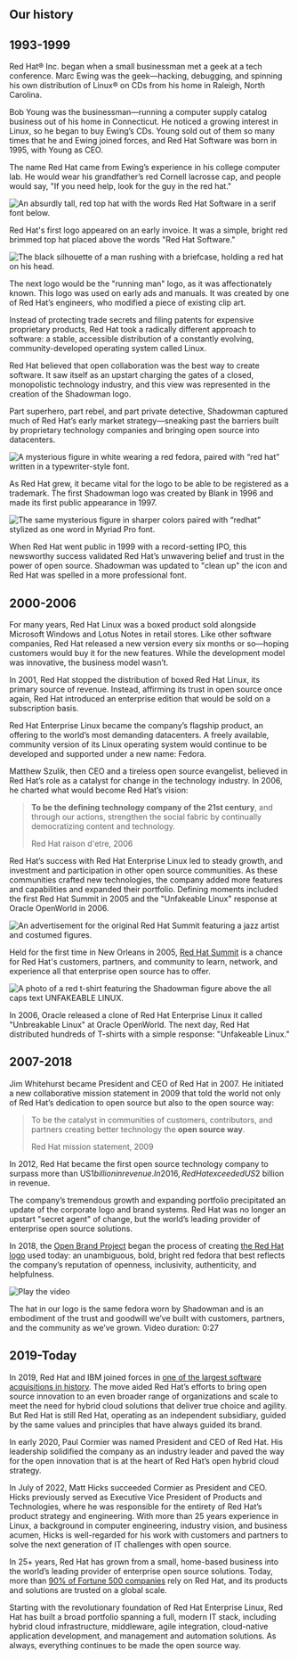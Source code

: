 ## Our history

## 1993-1999

Red Hat® Inc. began when a small businessman met a geek at a tech conference. Marc Ewing was the geek—hacking, debugging, and spinning his own distribution of Linux® on CDs from his home in Raleigh, North Carolina. 

Bob Young was the businessman—running a computer supply catalog business out of his home in Connecticut. He noticed a growing interest in Linux, so he began to buy Ewing’s CDs. Young sold out of them so many times that he and Ewing joined forces, and Red Hat Software was born in 1995, with Young as CEO.

The name Red Hat came from Ewing’s experience in his college computer lab. He would wear his grandfather’s red Cornell lacrosse cap, and people would say, "If you need help, look for the guy in the red hat."

![An absurdly tall, red top hat with the words Red Hat Software in a serif font below.](https://www.redhat.com/rhdc/managed-files/red-hat-history-software.png)

Red Hat's first logo appeared on an early invoice. It was a simple, bright red brimmed top hat placed above the words "Red Hat Software."

![The black silhouette of a man rushing with a briefcase, holding a red hat on his head.](https://www.redhat.com/cms/managed-files/red-hat-history-running-man.png)

The next logo would be the "running man" logo, as it was affectionately known. This logo was used on early ads and manuals. It was created by one of Red Hat’s engineers, who modified a piece of existing clip art.

Instead of protecting trade secrets and filing patents for expensive proprietary products, Red Hat took a radically different approach to software: a stable, accessible distribution of a constantly evolving, community-developed operating system called Linux.

Red Hat believed that open collaboration was the best way to create software. It saw itself as an upstart charging the gates of a closed, monopolistic technology industry, and this view was represented in the creation of the Shadowman logo. 

Part superhero, part rebel, and part private detective, Shadowman captured much of Red Hat’s early market strategy—sneaking past the barriers built by proprietary technology companies and bringing open source into datacenters.

![A mysterious figure in white wearing a red fedora, paired with “red hat” written in a typewriter-style font.](https://www.redhat.com/cms/managed-files/red-hat-history-first-shadowman.png)

As Red Hat grew, it became vital for the logo to be able to be registered as a trademark. The first Shadowman logo was created by Blank in 1996 and made its first public appearance in 1997.

![The same mysterious figure in sharper colors paired with “redhat” stylized as one word in Myriad Pro font.](https://www.redhat.com/cms/managed-files/red-hat-history-shadowman.png)

When Red Hat went public in 1999 with a record-setting IPO, this newsworthy success validated Red Hat’s unwavering belief and trust in the power of open source. Shadowman was updated to "clean up" the icon and Red Hat was spelled in a more professional font.

## 2000-2006

For many years, Red Hat Linux was a boxed product sold alongside Microsoft Windows and Lotus Notes in retail stores. Like other software companies, Red Hat released a new version every six months or so—hoping customers would buy it for the new features. While the development model was innovative, the business model wasn’t. 

In 2001, Red Hat stopped the distribution of boxed Red Hat Linux, its primary source of revenue. Instead, affirming its trust in open source once again, Red Hat introduced an enterprise edition that would be sold on a subscription basis. 

Red Hat Enterprise Linux became the company’s flagship product, an offering to the world’s most demanding datacenters. A freely available, community version of its Linux operating system would continue to be developed and supported under a new name: Fedora.

Matthew Szulik, then CEO and a tireless open source evangelist, believed in Red Hat’s role as a catalyst for change in the technology industry. In 2006, he charted what would become Red Hat’s vision:

> **To be the defining technology company of the 21st century**, and through our actions, strengthen the social fabric by continually democratizing content and technology.
> 
> Red Hat raison d'etre, 2006

Red Hat’s success with Red Hat Enterprise Linux led to steady growth, and investment and participation in other open source communities. As these communities crafted new technologies, the company added more features and capabilities and expanded their portfolio. Defining moments included the first Red Hat Summit in 2005 and the "Unfakeable Linux" response at Oracle OpenWorld in 2006.

![An advertisement for the original Red Hat Summit featuring a jazz artist and costumed figures.](https://www.redhat.com/cms/managed-files/rh_history_summit_new_orleans.jpg)

Held for the first time in New Orleans in 2005, [Red Hat Summit](https://www.redhat.com/en/summit-old-redirected "Red Hat Summit 2023") is a chance for Red Hat's customers, partners, and community to learn, network, and experience all that enterprise open source has to offer. 

![A photo of a red t-shirt featuring the Shadowman figure above the all caps text UNFAKEABLE LINUX.](https://www.redhat.com/cms/managed-files/rh_history_unfakeable_linux_shirt.jpg)

In 2006, Oracle released a clone of Red Hat Enterprise Linux it called "Unbreakable Linux" at Oracle OpenWorld. The next day, Red Hat distributed hundreds of T-shirts with a simple response: "Unfakeable Linux."

## 2007-2018

Jim Whitehurst became President and CEO of Red Hat in 2007. He initiated a new collaborative mission statement in 2009 that told the world not only of Red Hat’s dedication to open source but also to the open source way:

> To be the catalyst in communities of customers, contributors, and partners creating better technology the **open source way**.
> 
> Red Hat mission statement, 2009

In 2012, Red Hat became the first open source technology company to surpass more than US$1 billion in revenue. In 2016, Red Hat exceeded US$2 billion in revenue. 

The company’s tremendous growth and expanding portfolio precipitated an update of the corporate logo and brand systems. Red Hat was no longer an upstart "secret agent" of change, but the world’s leading provider of enterprise open source solutions.

In 2018, the [Open Brand Project](https://www.redhat.com/en/about/our-brand/open-brand-project) began the process of creating [the Red Hat logo](https://www.redhat.com/en/about/brand/standards/logo) used today: an unambiguous, bold, bright red fedora that best reflects the company’s reputation of openness, inclusivity, authenticity, and helpfulness.

![Play the video](https://www.redhat.com/cms/managed-files/rh_history_new_hat_video.svg)

The hat in our logo is the same fedora worn by Shadowman and is an embodiment of the trust and goodwill we’ve built with customers, partners, and the community as we’ve grown. Video duration: 0:27

## 2019-Today

In 2019, Red Hat and IBM joined forces in [one of the largest software acquisitions in history](https://techcrunch.com/2018/10/28/biggest-software-acquisition/). The move aided Red Hat’s efforts to bring open source innovation to an even broader range of organizations and scale to meet the need for hybrid cloud solutions that deliver true choice and agility. But Red Hat is still Red Hat, operating as an independent subsidiary, guided by the same values and principles that have always guided its brand. 

In early 2020, Paul Cormier was named President and CEO of Red Hat. His leadership solidified the company as an industry leader and paved the way for the open innovation that is at the heart of Red Hat’s open hybrid cloud strategy.

In July of 2022, Matt Hicks succeeded Cormier as President and CEO. Hicks previously served as Executive Vice President of Products and Technologies, where he was responsible for the entirety of Red Hat’s product strategy and engineering. With more than 25 years experience in Linux, a background in computer engineering, industry vision, and business acumen, Hicks is well-regarded for his work with customers and partners to solve the next generation of IT challenges with open source. 

In 25+ years, Red Hat has grown from a small, home-based business into the world’s leading provider of enterprise open source solutions. Today, more than [90% of Fortune 500 companies](https://fortune.com/ranking/fortune500/) rely on Red Hat, and its products and solutions are trusted on a global scale. 

Starting with the revolutionary foundation of Red Hat Enterprise Linux, Red Hat has built a broad portfolio spanning a full, modern IT stack, including hybrid cloud infrastructure, middleware, agile integration, cloud-native application development, and management and automation solutions. As always, everything continues to be made the open source way.
